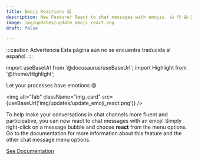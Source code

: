 ```yaml
---
title: Emoji Reactions 😄
description: New Feature! React to chat messages with emojis. 👍 👎 😄 🎉 😕 ❤️ 🚀 👀
image: img/updates/update_emoji_react.png
draft: false

---
```


:::caution Advertencia
Esta página aún no se encuentra traducida al español.
:::

import useBaseUrl from '@docusaurus/useBaseUrl'; 
import Highlight from '@theme/Highlight';


<div className="align-center">
<div className="card">
<div className="card__header">

<span className="hero__subtitle">Let your processes have emotions 😄</span>

</div>
<div className="card__image">

<img alt="fab" className="img_card" src={useBaseUrl('img/updates/update_emoji_react.png')} />
<br/>

</div>
<div className="card__body">

To help make your conversations in chat channels more fluent and participative, you can now react to chat messages with an emoji! Simply right-click on a message bubble and choose **react** from the menu options. Go to the documentation for more information about this feature and the other chat message menu options.

</div>
<div className="card__footer text-center align-padding-center">

<a className="button button--info button--block" href="/docs/documentation/client/channels#chat-message-options">See Documentation</a>
<br/>

</div>
</div>
</div>

